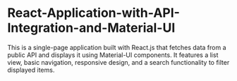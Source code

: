# React-Application-with-API-Integration-and-Material-UI
This is a single-page application built with React.js that fetches data from a public API and displays it using Material-UI components. It features a list view, basic navigation, responsive design, and a search functionality to filter displayed items.
